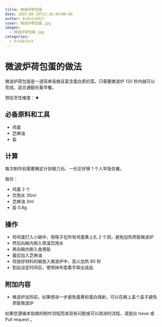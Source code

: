 ```yaml
---
title: 微波炉荷包蛋
date: 2025-08-30T22:36:49+08:00
author: Anduin2017
cover: 微波炉荷包蛋.jpg
images:
  - 微波炉荷包蛋.jpg
categories:
  - breakfast
---
```


# 微波炉荷包蛋的做法

微波炉荷包蛋是一道简单易做且富含蛋白质的菜。只需要微波炉 120 秒内就可以完成，适合通勤社畜早餐。

预估烹饪难度：★

## 必备原料和工具

- 鸡蛋
- 芝麻油
- 盐

## 计算

每次制作前需要确定计划做几份。一份正好够 1 个人早饭佐餐。

每份：

- 鸡蛋 2 个
- 饮用水 35ml
- 芝麻油 3ml
- 盐 0.8g

## 操作

- 将鸡蛋打入小碗中，用筷子在所有鸡蛋黄上扎 2 个洞，避免加热弄脏微波炉
- 然后向碗内倒入常温饮用水
- 再向碗内倒入食用盐
- 最后加入芝麻油
- 将放好材料的碗放入微波炉中，高火加热 80 秒
- 到达设定时间后，使用抹布垫着手取出成品

## 附加内容

- 微波炉加热前，如果想进一步避免蛋黄和蛋白溅射，可以在碗上盖个盖子避免弄脏微波炉

如果您遵循本指南的制作流程而发现有问题或可以改进的流程，请提出 Issue 或 Pull request 。
